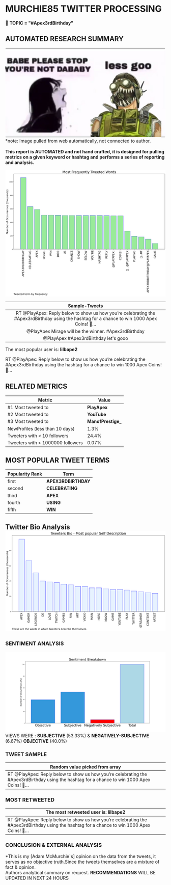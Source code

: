 # MURCHIE85 TWITTER PROCESSING 
&#x1F34E; **TOPIC = "#Apex3rdBirthday"**

## AUTOMATED RESEARCH SUMMARY

![image](assets/2022-02-16hashtagImage.png)*note: Image pulled from web automatically, not connected to author.
<br></br>
<b> This report is AUTOMATED and not hand crafted, it is designed for pulling metrics on a given keyword or hashtag and performs a series of reporting and analysis.</b>



![image](assets/2022-02-16TWEETS.png)



|                **Sample-Tweets**        |
| :-------------: |
| RT @PlayApex: Reply below to show us how you’re celebrating the #Apex3rdBirthday using the hashtag for a chance to win 1000 Apex Coins! 🎉… |
| @PlayApex Mirage will be the winner. #Apex3rdBirthday |
| @PlayApex #Apex3rdBirthday let's gooo |

The most popular user is: **lilbape2**
<div class="alert alert-block alert-danger"> RT @PlayApex: Reply below to show us how you’re celebrating the #Apex3rdBirthday using the hashtag for a chance to win 1000 Apex Coins! 🎉…</div>

## RELATED METRICS<br>
| Metric | Value |
| ------------- | ------------- |
| #1 Most tweeted to  | **PlayApex** |
| #2 Most tweeted to  | **YouTube** |
| #3 Most tweeted to  | **ManofPrestige_** |
| NewProfiles (less than 10 days) | 1.3%  |
| Tweeters with < 10 followers  | 24.4%|
| Tweeters with > 1000000 followers  | 0.07%  |



## MOST POPULAR TWEET TERMS 


| Popularity Rank  | Term |
| ------------- | ------------- |
| first  | **APEX3RDBIRTHDAY**  |
| second  | **CELEBRATING**  |
| third  | **APEX** |
| fourth  | **USING**  |
| fifth  | **WIN**  |


## Twitter Bio Analysis![image](assets/2022-02-16BIO.png)
### SENTIMENT ANALYSIS
![image](assets/2022-02-16sentiment.png)
VIEWS WERE : **SUBJECTIVE**  (53.33%) & **NEGATIVELY-SUBJECTIVE** (6.67%) **OBJECTIVE** (40.0%)

### TWEET SAMPLE 
| Random value picked from array |
| ------------- |
|RT @PlayApex: Reply below to show us how you’re celebrating the #Apex3rdBirthday using the hashtag for a chance to win 1000 Apex Coins! 🎉… |

### MOST RETWEETED 

| The most retweeted user is: **lilbape2**  |
| ------------- |
| RT @PlayApex: Reply below to show us how you’re celebrating the #Apex3rdBirthday using the hashtag for a chance to win 1000 Apex Coins! 🎉… |

### CONCLUSION & EXTERNAL ANALYSIS

*This is my [Adam McMurchie`s] opinion on the data from the tweets, it serves as no objective truth.Since the tweets themselves are a mixture of fact & opinion.<br>
Authors analytical summary on request.
**RECOMMENDATIONS** WILL BE UPDATED IN NEXT  24 HOURS <br>